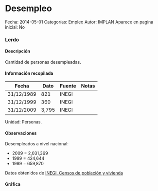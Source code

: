 Desempleo
=====

Fecha: 2014-05-01
Categorías: Empleo
Autor: IMPLAN
Aparece en pagina inicial: No

### Lerdo

#### Descripción

Cantidad de personas desempleadas.

<!-- break -->

#### Información recopilada

<table class="table table-hover table-bordered matriz">
  <thead>
    <tr><th>Fecha</th><th>Dato</th><th>Fuente</th><th>Notas</th></tr>
  </thead>
  <tbody>
    <tr><td class="centrado">31/12/1989</td><td class="derecha">821</td><td>INEGI</td><td></td></tr>
    <tr><td class="centrado">31/12/1999</td><td class="derecha">360</td><td>INEGI</td><td></td></tr>
    <tr><td class="centrado">31/12/2009</td><td class="derecha">3,795</td><td>INEGI</td><td></td></tr>
  </tbody>
</table>

Unidad: Personas.

#### Observaciones

Desempleados a nivel nacional:

- 2009 = 2,031,369
- 1999 = 424,644
- 1989 = 659,870


Datos obtenidos de [INEGI. Censos de población y vivienda](http://www.inegi.org.mx/sistemas/consulta_resultados/iter2010.aspx?c=27329&s=est)

#### Gráfica

<div id="Morrismvhsfima" class="grafica"></div>
  <script>
  new Morris.Line({
    element: 'Morrismvhsfima',
    data: [
      { fecha: '1989-12-31', dato: 821 },
      { fecha: '1999-12-31', dato: 360 },
      { fecha: '2009-12-31', dato: 3795 }
    ],
    xkey: 'fecha',
    ykeys: ['dato'],
    labels: ['Dato'],
    lineColors: ['#FF5B02'],
    xLabelFormat: function(d) {
      return d.getDate()+'/'+(d.getMonth()+1)+'/'+d.getFullYear();
    },
    dateFormat: function (ts) {
      var d = new Date(ts);
      return d.getDate() + '/' + (d.getMonth() + 1) + '/' + d.getFullYear();
    }
  });
  </script>
